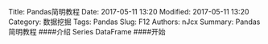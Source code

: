 Title: Pandas简明教程
Date: 2017-05-11 13:20
Modified: 2017-05-11 13:20
Category: 数据挖掘
Tags: Pandas
Slug: F12
Authors: nJcx
Summary: Pandas简明教程
####介绍
Series DataFrame
####开始
